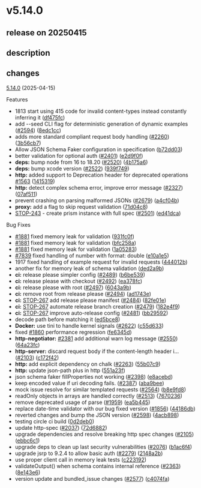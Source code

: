 # v5.14.0

## release on 20250415

## description

## changes

<a href="https://github.com/stoplightio/prism/compare/v5.13.0...v5.14.0">5.14.0</a> (2025-04-15)

Features

* 1813 start using 415 code for invalid content-types instead constantly inferring it (<a href="https://github.com/stoplightio/prism/commit/df475fcb67608428c143b3e6a988d95a1ef1fd3e">df475fc</a>)
* add --seed CLI flag for deterministic generation of dynamic examples (<a href="https://github.com/stoplightio/prism/issues/2594" data-hovercard-type="pull_request" data-hovercard-url="/stoplightio/prism/pull/2594/hovercard">#2594</a>) (<a href="https://github.com/stoplightio/prism/commit/8edc1cccd29e07e6f4a20642247189b4a1375cb2">8edc1cc</a>)
* adds more standard compliant request body handling (<a href="https://github.com/stoplightio/prism/issues/2260" data-hovercard-type="pull_request" data-hovercard-url="/stoplightio/prism/pull/2260/hovercard">#2260</a>) (<a href="https://github.com/stoplightio/prism/commit/3b56cb72f41d106cbcc95bb7c27711a3c05c6298">3b56cb7</a>)
* Allow JSON Schema Faker configuration in specification (<a href="https://github.com/stoplightio/prism/commit/b72dd03e24bea4a7178c824eb0d83c68715f1503">b72dd03</a>)
* better validation for optional auth (<a href="https://github.com/stoplightio/prism/issues/2401" data-hovercard-type="pull_request" data-hovercard-url="/stoplightio/prism/pull/2401/hovercard">#2401</a>) (<a href="https://github.com/stoplightio/prism/commit/e2d9f0f23884c73a8dad371e3497a0956c00ee11">e2d9f0f</a>)
* <strong>deps:</strong> bump node from 16 to 18.20 (<a href="https://github.com/stoplightio/prism/issues/2520" data-hovercard-type="pull_request" data-hovercard-url="/stoplightio/prism/pull/2520/hovercard">#2520</a>) (<a href="https://github.com/stoplightio/prism/commit/4b175a614a7d1f184863d741c8cbec494b37b57f">4b175a6</a>)
* <strong>deps:</strong> bump xcode version (<a href="https://github.com/stoplightio/prism/issues/2522" data-hovercard-type="pull_request" data-hovercard-url="/stoplightio/prism/pull/2522/hovercard">#2522</a>) (<a href="https://github.com/stoplightio/prism/commit/939f749100ed2a1d36bf0e62c37190ac192ea209">939f749</a>)
* <strong>http:</strong> added support to Deprecation header for deprecated operations <a href="https://github.com/stoplightio/prism/issues/1563" data-hovercard-type="issue" data-hovercard-url="/stoplightio/prism/issues/1563/hovercard">#1563</a> (<a href="https://github.com/stoplightio/prism/commit/14153193c69bccd960e62bc2b86ec23470d66921">1415319</a>)
* <strong>http:</strong> detect complex schema error, improve error message (<a href="https://github.com/stoplightio/prism/issues/2327" data-hovercard-type="pull_request" data-hovercard-url="/stoplightio/prism/pull/2327/hovercard">#2327</a>) (<a href="https://github.com/stoplightio/prism/commit/07af51120ecb8593bc7c0892bc79f5ad5258a67c">07af511</a>)
* prevent crashing on parsing malformed JSONs (<a href="https://github.com/stoplightio/prism/issues/2679" data-hovercard-type="pull_request" data-hovercard-url="/stoplightio/prism/pull/2679/hovercard">#2679</a>) (<a href="https://github.com/stoplightio/prism/commit/a4cf04beb2172570cde513b66679663d4f79e369">a4cf04b</a>)
* <strong>proxy:</strong> add a flag to skip request validation (<a href="https://github.com/stoplightio/prism/commit/71d04c8e19fef64f1354a17e51cf48a0d8b4bee7">71d04c8</a>)
* <a class="issue-link js-issue-link notranslate" rel="noopener noreferrer nofollow" href="https://smartbear.atlassian.net/browse/STOP-243">STOP-243</a> - create prism instance with full spec (<a href="https://github.com/stoplightio/prism/issues/2501" data-hovercard-type="pull_request" data-hovercard-url="/stoplightio/prism/pull/2501/hovercard">#2501</a>) (<a href="https://github.com/stoplightio/prism/commit/ed41dca89e5ad673f1a0d813b403a44de7e367b2">ed41dca</a>)

Bug Fixes

* <a href="https://github.com/stoplightio/prism/issues/1881" data-hovercard-type="issue" data-hovercard-url="/stoplightio/prism/issues/1881/hovercard">#1881</a> fixed memory leak for validation (<a href="https://github.com/stoplightio/prism/commit/931fc0fe47b4ff4ec58f8ba3369d50f8d1bf47c3">931fc0f</a>)
* <a href="https://github.com/stoplightio/prism/issues/1881" data-hovercard-type="issue" data-hovercard-url="/stoplightio/prism/issues/1881/hovercard">#1881</a> fixed memory leak for validation (<a href="https://github.com/stoplightio/prism/commit/bfc258aa98e49c46fa5116ca1e7b49b8a3117ce9">bfc258a</a>)
* <a href="https://github.com/stoplightio/prism/issues/1881" data-hovercard-type="issue" data-hovercard-url="/stoplightio/prism/issues/1881/hovercard">#1881</a> fixed memory leak for validation (<a href="https://github.com/stoplightio/prism/commit/1a0528365251043d041c487ebeb905a51310e420">1a05283</a>)
* <a href="https://github.com/stoplightio/prism/issues/7839">#7839</a> fixed handling of number with format: double (<a href="https://github.com/stoplightio/prism/commit/e10a1e54995bd0a0c325412de63041835023f5d5">e10a1e5</a>)
* 1917 fixed handling of example request for invalid requests (<a href="https://github.com/stoplightio/prism/commit/444012bf1d9675abb2628727d4c5b39de486eb43">444012b</a>)
* another fix for memory leak of schema validation (<a href="https://github.com/stoplightio/prism/commit/ded2a9b110459b7c15e00115e5a600f6f8cd8438">ded2a9b</a>)
* <strong>ci:</strong> release please simpler config (<a href="https://github.com/stoplightio/prism/issues/2489" data-hovercard-type="pull_request" data-hovercard-url="/stoplightio/prism/pull/2489/hovercard">#2489</a>) (<a href="https://github.com/stoplightio/prism/commit/b6be539ff987194fda497d6b08c3671a7beed63f">b6be539</a>)
* <strong>ci:</strong> release please with checkout (<a href="https://github.com/stoplightio/prism/issues/2492" data-hovercard-type="pull_request" data-hovercard-url="/stoplightio/prism/pull/2492/hovercard">#2492</a>) (<a href="https://github.com/stoplightio/prism/commit/ea378fc9187989b7eea42eb2d2f24e31bacf08a4">ea378fc</a>)
* <strong>ci:</strong> release please with root (<a href="https://github.com/stoplightio/prism/issues/2497" data-hovercard-type="pull_request" data-hovercard-url="/stoplightio/prism/pull/2497/hovercard">#2497</a>) (<a href="https://github.com/stoplightio/prism/commit/6043a9b792c6838acfa3d48c1bfe34ca8b7ba094">6043a9b</a>)
* <strong>ci:</strong> remove root from release please (<a href="https://github.com/stoplightio/prism/issues/2494" data-hovercard-type="pull_request" data-hovercard-url="/stoplightio/prism/pull/2494/hovercard">#2494</a>) (<a href="https://github.com/stoplightio/prism/commit/ad1743ee0387a13c85e5d37628bc2ba1236f83fb">ad1743e</a>)
* <strong>ci:</strong> <a class="issue-link js-issue-link notranslate" rel="noopener noreferrer nofollow" href="https://smartbear.atlassian.net/browse/STOP-267">STOP-267</a> add release please manifest (<a href="https://github.com/stoplightio/prism/issues/2484" data-hovercard-type="pull_request" data-hovercard-url="/stoplightio/prism/pull/2484/hovercard">#2484</a>) (<a href="https://github.com/stoplightio/prism/commit/82fe01e3a868863ba2854b7a14e8c10666b4f4a3">82fe01e</a>)
* <strong>ci:</strong> <a class="issue-link js-issue-link notranslate" rel="noopener noreferrer nofollow" href="https://smartbear.atlassian.net/browse/STOP-267">STOP-267</a> automate release branch creation (<a href="https://github.com/stoplightio/prism/issues/2479" data-hovercard-type="pull_request" data-hovercard-url="/stoplightio/prism/pull/2479/hovercard">#2479</a>) (<a href="https://github.com/stoplightio/prism/commit/182e4f96917d4967b9d363657ef65528ce3e33ae">182e4f9</a>)
* <strong>ci:</strong> <a class="issue-link js-issue-link notranslate" rel="noopener noreferrer nofollow" href="https://smartbear.atlassian.net/browse/STOP-267">STOP-267</a> improve auto-release config (<a href="https://github.com/stoplightio/prism/issues/2481" data-hovercard-type="pull_request" data-hovercard-url="/stoplightio/prism/pull/2481/hovercard">#2481</a>) (<a href="https://github.com/stoplightio/prism/commit/bb29592ded13f2ec248236a564b46b6180f5e100">bb29592</a>)
* decode path before matching it (<a href="https://github.com/stoplightio/prism/commit/ed5bce837fb0cf83d15fb1a085227986f063aee7">ed5bce8</a>)
* <strong>Docker:</strong> use tini to handle kernel signals (<a href="https://github.com/stoplightio/prism/issues/2622" data-hovercard-type="pull_request" data-hovercard-url="/stoplightio/prism/pull/2622/hovercard">#2622</a>) (<a href="https://github.com/stoplightio/prism/commit/c55d633486e57a1d67f7260a847d1d8f3a281208">c55d633</a>)
* fixed <a href="https://github.com/stoplightio/prism/issues/1860" data-hovercard-type="issue" data-hovercard-url="/stoplightio/prism/issues/1860/hovercard">#1860</a> performance regression (<a href="https://github.com/stoplightio/prism/commit/fe6345dc8a78dc0a0a30774c0175422c9cc93139">fe6345d</a>)
* <strong>http-negotiator:</strong> <a href="https://github.com/stoplightio/prism/issues/2381" data-hovercard-type="issue" data-hovercard-url="/stoplightio/prism/issues/2381/hovercard">#2381</a> add additional warn log message (<a href="https://github.com/stoplightio/prism/issues/2550" data-hovercard-type="pull_request" data-hovercard-url="/stoplightio/prism/pull/2550/hovercard">#2550</a>) (<a href="https://github.com/stoplightio/prism/commit/64a23fc530ff1e01c186f01e77a5906c0251f394">64a23fc</a>)
* <strong>http-server:</strong> discard request body if the content-length header i… (<a href="https://github.com/stoplightio/prism/issues/2103" data-hovercard-type="pull_request" data-hovercard-url="/stoplightio/prism/pull/2103/hovercard">#2103</a>) (<a href="https://github.com/stoplightio/prism/commit/c172f42c89d67c3963eb9962d0550d5126756d34">c172f42</a>)
* <strong>http:</strong> add explicit dependency on chalk (<a href="https://github.com/stoplightio/prism/issues/2263" data-hovercard-type="pull_request" data-hovercard-url="/stoplightio/prism/pull/2263/hovercard">#2263</a>) (<a href="https://github.com/stoplightio/prism/commit/55b07c98145799faf0aae47a023a34a6e22e714b">55b07c9</a>)
* <strong>http:</strong> update json-path plus in http (<a href="https://github.com/stoplightio/prism/commit/551a23f6ea889803fe7b7b9db497dd94ddca54c9">551a23f</a>)
* json schema faker fillProperties not working (<a href="https://github.com/stoplightio/prism/issues/2398" data-hovercard-type="pull_request" data-hovercard-url="/stoplightio/prism/pull/2398/hovercard">#2398</a>) (<a href="https://github.com/stoplightio/prism/commit/e8acebd430dfe3cfc9db7bda3228256153346488">e8acebd</a>)
* keep encoded value if uri decoding fails. (<a href="https://github.com/stoplightio/prism/issues/2387" data-hovercard-type="pull_request" data-hovercard-url="/stoplightio/prism/pull/2387/hovercard">#2387</a>) (<a href="https://github.com/stoplightio/prism/commit/aba9bee0dae442da8364c327bd3d2e560e7de4cc">aba9bee</a>)
* mock issue resolve for similar templated requests (<a href="https://github.com/stoplightio/prism/issues/2564" data-hovercard-type="pull_request" data-hovercard-url="/stoplightio/prism/pull/2564/hovercard">#2564</a>) (<a href="https://github.com/stoplightio/prism/commit/b8e9fd815f0f612664b36704e4200d5473875fbe">b8e9fd8</a>)
* readOnly objects in arrays are handled correctly (<a href="https://github.com/stoplightio/prism/issues/2513" data-hovercard-type="pull_request" data-hovercard-url="/stoplightio/prism/pull/2513/hovercard">#2513</a>) (<a href="https://github.com/stoplightio/prism/commit/767023681f481d5e9d8c46203613faa635541eab">7670236</a>)
* remove deprecated usage of parse (<a href="https://github.com/stoplightio/prism/issues/1959" data-hovercard-type="pull_request" data-hovercard-url="/stoplightio/prism/pull/1959/hovercard">#1959</a>) (<a href="https://github.com/stoplightio/prism/commit/ea5b44555435424c2743fd3cde9bea75a408c6b8">ea5b445</a>)
* replace date-time validator with our bug fixed version (<a href="https://github.com/stoplightio/prism/issues/1856" data-hovercard-type="pull_request" data-hovercard-url="/stoplightio/prism/pull/1856/hovercard">#1856</a>) (<a href="https://github.com/stoplightio/prism/commit/44186dbf6eba6ad506fd9f08e473edf891cdbf3c">44186db</a>)
* reverted changes and bump the JSON version (<a href="https://github.com/stoplightio/prism/issues/2598" data-hovercard-type="pull_request" data-hovercard-url="/stoplightio/prism/pull/2598/hovercard">#2598</a>) (<a href="https://github.com/stoplightio/prism/commit/4acb8980b31c3902ff01cabef06a4fb6f9a6cd48">4acb898</a>)
* testing circle ci build (<a href="https://github.com/stoplightio/prism/commit/0d2deb0cee73d73b301b5839103f2f50cbbc880b">0d2deb0</a>)
* update http-spec (<a href="https://github.com/stoplightio/prism/issues/2037" data-hovercard-type="pull_request" data-hovercard-url="/stoplightio/prism/pull/2037/hovercard">#2037</a>) (<a href="https://github.com/stoplightio/prism/commit/72d6882bc39a673e65b1fc10ff88d3581b838dca">72d6882</a>)
* upgrade dependencies and resolve breaking http spec changes (<a href="https://github.com/stoplightio/prism/issues/2105" data-hovercard-type="pull_request" data-hovercard-url="/stoplightio/prism/pull/2105/hovercard">#2105</a>) (<a href="https://github.com/stoplightio/prism/commit/ebbc6c1546aced8db0f492dd80651d2459c9bae0">ebbc6c1</a>)
* upgrade deps to clean up last security vulnerabilities (<a href="https://github.com/stoplightio/prism/issues/2076" data-hovercard-type="pull_request" data-hovercard-url="/stoplightio/prism/pull/2076/hovercard">#2076</a>) (<a href="https://github.com/stoplightio/prism/commit/b1ac6f4c47a256c653965ebcd66f4693889ae157">b1ac6f4</a>)
* upgrade jsrp to 9.2.4 to allow basic auth (<a href="https://github.com/stoplightio/prism/issues/2279" data-hovercard-type="pull_request" data-hovercard-url="/stoplightio/prism/pull/2279/hovercard">#2279</a>) (<a href="https://github.com/stoplightio/prism/commit/2148a2bc9c43d2897900ffe5838d7bc76fd8a3d1">2148a2b</a>)
* use proper client call in memory leak tests (<a href="https://github.com/stoplightio/prism/commit/c223192750c2edde958e43da8bffe639f2672952">c223192</a>)
* validateOutput() when schema contains internal reference (<a href="https://github.com/stoplightio/prism/issues/2363" data-hovercard-type="pull_request" data-hovercard-url="/stoplightio/prism/pull/2363/hovercard">#2363</a>) (<a href="https://github.com/stoplightio/prism/commit/8e143e6622bdc8098a5c86c399831a12858612d5">8e143e6</a>)
* version update and bundled_issue changes (<a href="https://github.com/stoplightio/prism/issues/2577" data-hovercard-type="pull_request" data-hovercard-url="/stoplightio/prism/pull/2577/hovercard">#2577</a>) (<a href="https://github.com/stoplightio/prism/commit/c4074fa24438079e659061ee32d08464a688c17c">c4074fa</a>)

